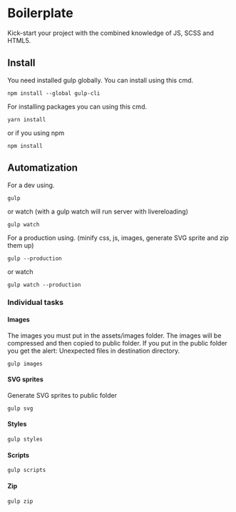 # Boilerplate

Kick-start your project with the combined knowledge of JS, SCSS and HTML5.


## Install

You need installed gulp globally. You can install using this cmd.

```
npm install --global gulp-cli
```

For installing packages you can using this cmd.

```
yarn install
```

or if you using npm

```
npm install
```


## Automatization

For a dev using.

```
gulp
```

or watch (with a gulp watch will run server with livereloading)

```
gulp watch
```

For a production using. (minify css, js, images, generate SVG sprite and zip them up)

```
gulp --production
```

or watch

```
gulp watch --production
```

### Individual tasks

#### Images
The images you must put in the assets/images folder. The images will be compressed and then copied to public folder.
If you put in the public folder you get the alert: Unexpected files in destination directory.

```
gulp images
```

#### SVG sprites
Generate SVG sprites to public folder
```
gulp svg
```

#### Styles

```
gulp styles
```

#### Scripts

```
gulp scripts
```

#### Zip

```
gulp zip
```
